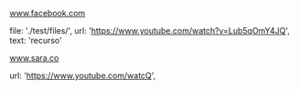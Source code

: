 www.facebook.com 

file: './test/files/',
url: 'https://www.youtube.com/watch?v=Lub5qOmY4JQ',
text: 'recurso'

www.sara.co

url: 'https://www.youtube.com/watcQ',